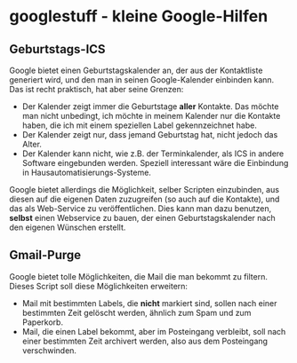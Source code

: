 # googlestuff - kleine Google-Hilfen

## Geburtstags-ICS
Google bietet einen Geburtstagskalender an, der aus der Kontaktliste generiert wird, und den man in seinen Google-Kalender einbinden kann. Das ist recht praktisch, hat aber seine Grenzen:
- Der Kalender zeigt immer die Geburtstage **aller** Kontakte. Das möchte man nicht unbedingt, ich möchte in meinem Kalender nur die Kontakte haben, die ich mit einem speziellen Label gekennzeichnet habe.
- Der Kalender zeigt nur, dass jemand Geburtstag hat, nicht jedoch das Alter.
- Der Kalender kann nicht, wie z.B. der Terminkalender, als ICS in andere Software eingebunden werden. Speziell interessant wäre die Einbindung in Hausautomatisierungs-Systeme.

Google bietet allerdings die Möglichkeit, selber Scripten einzubinden, aus diesen auf die eigenen Daten zuzugreifen (so auch auf die Kontakte), und das als Web-Service zu veröffentlichen. 
Dies kann man dazu benutzen, **selbst** einen Webservice zu bauen, der einen Geburtstagskalender nach den eigenen Wünschen erstellt.

## Gmail-Purge
Google bietet tolle Möglichkeiten, die Mail die man bekommt zu filtern.
Dieses Script soll diese Möglichkeiten erweitern:
- Mail mit bestimmten Labels, die **nicht** markiert sind, sollen nach einer bestimmten Zeit gelöscht werden,
ähnlich zum Spam und zum Paperkorb.
- Mail, die einen Label bekommt, aber im Posteingang verbleibt, soll nach einer bestimmten Zeit archivert werden, 
also aus dem Posteingang verschwinden.